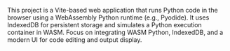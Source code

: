 <!-- Use this file to provide workspace-specific custom instructions to Copilot. For more details, visit https://code.visualstudio.com/docs/copilot/copilot-customization#_use-a-githubcopilotinstructionsmd-file -->

This project is a Vite-based web application that runs Python code in the browser using a WebAssembly Python runtime (e.g., Pyodide). It uses IndexedDB for persistent storage and simulates a Python execution container in WASM. Focus on integrating WASM Python, IndexedDB, and a modern UI for code editing and output display.
